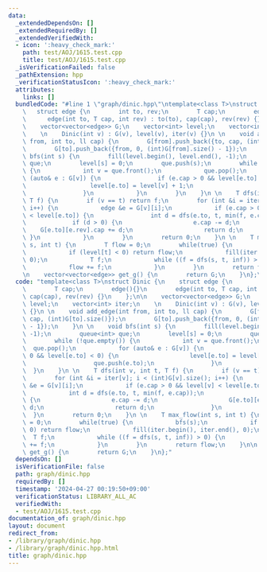 ```yaml
---
data:
  _extendedDependsOn: []
  _extendedRequiredBy: []
  _extendedVerifiedWith:
  - icon: ':heavy_check_mark:'
    path: test/AOJ/1615.test.cpp
    title: test/AOJ/1615.test.cpp
  _isVerificationFailed: false
  _pathExtension: hpp
  _verificationStatusIcon: ':heavy_check_mark:'
  attributes:
    links: []
  bundledCode: "#line 1 \"graph/dinic.hpp\"\ntemplate<class T>\nstruct Dinic {\n \
    \   struct edge {\n        int to, rev;\n        T cap;\n        edge(){}\n  \
    \      edge(int to, T cap, int rev) : to(to), cap(cap), rev(rev) {}\n    };\n\n\
    \    vector<vector<edge>> G;\n    vector<int> level;\n    vector<int> iter;\n\
    \    \n    Dinic(int v) : G(v), level(v), iter(v) {}\n \n    void add_edge(int\
    \ from, int to, ll cap) {\n        G[from].push_back({to, cap, (int)G[to].size()});\n\
    \        G[to].push_back({from, 0, (int)G[from].size() - 1});\n    }\n \n    void\
    \ bfs(int s) {\n        fill(level.begin(), level.end(), -1);\n        queue<int>\
    \ que;\n        level[s] = 0;\n        que.push(s);\n        while (!que.empty())\
    \ {\n            int v = que.front();\n            que.pop();\n            for\
    \ (auto& e : G[v]) {\n                if (e.cap > 0 && level[e.to] < 0) {\n  \
    \                  level[e.to] = level[v] + 1;\n                    que.push(e.to);\n\
    \                }\n            }\n        }\n    }\n \n    T dfs(int v, int t,\
    \ T f) {\n        if (v == t) return f;\n        for (int &i = iter[v]; i < (int)G[v].size();\
    \ i++) {\n            edge &e = G[v][i];\n            if (e.cap > 0 && level[v]\
    \ < level[e.to]) {\n                int d = dfs(e.to, t, min(f, e.cap));\n   \
    \             if (d > 0) {\n                    e.cap -= d;\n                \
    \    G[e.to][e.rev].cap += d;\n                    return d;\n               \
    \ }\n            }\n        }\n        return 0;\n    }\n \n    T max_flow(int\
    \ s, int t) {\n        T flow = 0;\n        while(true) {\n            bfs(s);\n\
    \            if (level[t] < 0) return flow;\n            fill(iter.begin(), iter.end(),\
    \ 0);\n            T f;\n            while ((f = dfs(s, t, inf)) > 0) {\n    \
    \            flow += f;\n            }\n        }\n        return flow;\n    }\n\
    \n    vector<vector<edge>> get_g() {\n        return G;\n    }\n};\n"
  code: "template<class T>\nstruct Dinic {\n    struct edge {\n        int to, rev;\n\
    \        T cap;\n        edge(){}\n        edge(int to, T cap, int rev) : to(to),\
    \ cap(cap), rev(rev) {}\n    };\n\n    vector<vector<edge>> G;\n    vector<int>\
    \ level;\n    vector<int> iter;\n    \n    Dinic(int v) : G(v), level(v), iter(v)\
    \ {}\n \n    void add_edge(int from, int to, ll cap) {\n        G[from].push_back({to,\
    \ cap, (int)G[to].size()});\n        G[to].push_back({from, 0, (int)G[from].size()\
    \ - 1});\n    }\n \n    void bfs(int s) {\n        fill(level.begin(), level.end(),\
    \ -1);\n        queue<int> que;\n        level[s] = 0;\n        que.push(s);\n\
    \        while (!que.empty()) {\n            int v = que.front();\n          \
    \  que.pop();\n            for (auto& e : G[v]) {\n                if (e.cap >\
    \ 0 && level[e.to] < 0) {\n                    level[e.to] = level[v] + 1;\n \
    \                   que.push(e.to);\n                }\n            }\n      \
    \  }\n    }\n \n    T dfs(int v, int t, T f) {\n        if (v == t) return f;\n\
    \        for (int &i = iter[v]; i < (int)G[v].size(); i++) {\n            edge\
    \ &e = G[v][i];\n            if (e.cap > 0 && level[v] < level[e.to]) {\n    \
    \            int d = dfs(e.to, t, min(f, e.cap));\n                if (d > 0)\
    \ {\n                    e.cap -= d;\n                    G[e.to][e.rev].cap +=\
    \ d;\n                    return d;\n                }\n            }\n      \
    \  }\n        return 0;\n    }\n \n    T max_flow(int s, int t) {\n        T flow\
    \ = 0;\n        while(true) {\n            bfs(s);\n            if (level[t] <\
    \ 0) return flow;\n            fill(iter.begin(), iter.end(), 0);\n          \
    \  T f;\n            while ((f = dfs(s, t, inf)) > 0) {\n                flow\
    \ += f;\n            }\n        }\n        return flow;\n    }\n\n    vector<vector<edge>>\
    \ get_g() {\n        return G;\n    }\n};"
  dependsOn: []
  isVerificationFile: false
  path: graph/dinic.hpp
  requiredBy: []
  timestamp: '2024-04-27 00:19:50+09:00'
  verificationStatus: LIBRARY_ALL_AC
  verifiedWith:
  - test/AOJ/1615.test.cpp
documentation_of: graph/dinic.hpp
layout: document
redirect_from:
- /library/graph/dinic.hpp
- /library/graph/dinic.hpp.html
title: graph/dinic.hpp
---
```

